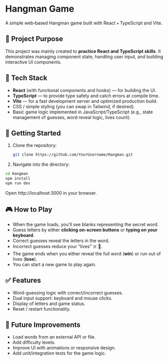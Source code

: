 # Hangman Game

A simple web‑based Hangman game built with React + TypeScript and Vite.

## 🎯 Project Purpose  
This project was mainly created to **practice React and TypeScript skills**. It demonstrates managing component state, handling user input, and building interactive UI components.  


## 🧰 Tech Stack  
- **React** (with functional components and hooks) — for building the UI.  
- **TypeScript** — to provide type safety and catch errors at compile time.  
- **Vite** — for a fast development server and optimized production build.  
- CSS / simple styling (you can swap in Tailwind, if desired).  
- Basic game logic implemented in JavaScript/TypeScript (e.g., state management of guesses, word reveal logic, lives count).

## 🚀 Getting Started  
1. Clone the repository:  
   ```bash
   git clone https://github.com/YourUsername/Hangman.git 
   
2. Navigate into the directory:
```bash
cd Hangman
npm install
npm run dev
```
 
Open http://localhost:3000 in your browser.

## 🎮 How to Play

- When the game loads, you’ll see blanks representing the secret word.  
- Guess letters by either **clicking on-screen buttons** or **typing on your keyboard**.  
- Correct guesses reveal the letters in the word.  
- Incorrect guesses reduce your “lives” ☠️ 👻.  
- The game ends when you either reveal the full word (**win**) or run out of lives (**lose**).  
- You can start a new game to play again.  

## ✅ Features

- Word-guessing logic with correct/incorrect guesses.  
- Dual input support: keyboard and mouse clicks.  
- Display of letters and game status.  
- Reset / restart functionality.  

## 🚧 Future Improvements

- Load words from an external API or file.  
- Add difficulty levels.  
- Improve UI with animations or responsive design.  
- Add unit/integration tests for the game logic.  
